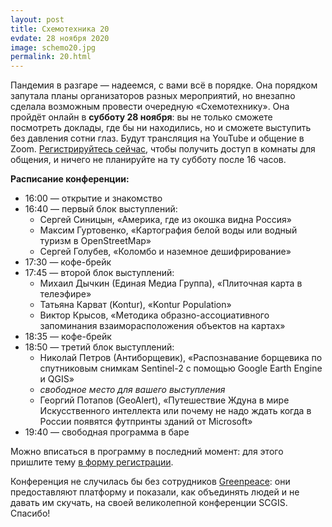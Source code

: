 ```yaml
---
layout: post
title: Схемотехника 20
evdate: 28 ноября 2020
image: schemo20.jpg
permalink: 20.html
---
```

Пандемия в разгаре — надеемся, с вами всё в порядке. Она порядком запутала планы
организаторов разных мероприятий, но внезапно сделала возможным провести очередную
«Схемотехнику». Она пройдёт онлайн в **субботу 28 ноября**: вы не только сможете посмотреть
доклады, где бы ни находились, но и сможете выступить без давления сотни глаз.
Будут трансляция на YouTube и общение в Zoom.
[Регистрируйтесь сейчас](https://docs.google.com/forms/d/e/1FAIpQLScUjguI4WmYQzRQyVQjZdB7RQZcs6UrtpiF5B5ZM3iZI5mZ6A/viewform?usp=sf_link),
чтобы получить доступ в комнаты для общения, и ничего не планируйте на ту субботу после 16 часов.

**Расписание конференции:**

* 16:00 — открытие и знакомство
* 16:40 — первый блок выступлений:
  - Сергей Синицын, «Америка, где из окошка видна Россия»
  - Максим Гуртовенко, «Картография белой воды или водный туризм в OpenStreetMap»
  - Сергей Голубев, «Коломбо и наземное дешифрирование»
* 17:30 — кофе-брейк
* 17:45 — второй блок выступлений:
  - Михаил Дычкин (Единая Медиа Группа), «Плиточная карта в телеэфире»
  - Татьяна Карват (Kontur), «Kontur Population»
  - Виктор Крысов, «Методика образно-ассоциативного запоминания взаиморасположения объектов на картах»
* 18:35 — кофе-брейк
* 18:50 — третий блок выступлений:
  - Николай Петров (Антиборщевик), «Распознавание борщевика по спутниковым снимкам Sentinel-2 с помощью Google Earth Engine и QGIS»
  - _свободное место для вашего выступления_
  - Георгий Потапов (GeoAlert), «Путешествие Ждуна в мире Искусственного интеллекта или
    почему не надо ждать когда в России появятся футпринты зданий от Microsoft»
* 19:40 — свободная программа в баре

Можно вписаться в программу в последний момент: для этого пришлите тему
[в форму регистрации](https://docs.google.com/forms/d/e/1FAIpQLScUjguI4WmYQzRQyVQjZdB7RQZcs6UrtpiF5B5ZM3iZI5mZ6A/viewform?usp=sf_link).

Конференция не случилась бы без сотрудников [Greenpeace](https://greenpeace.ru/): они
предоставляют платформу и показали, как объединять людей и не давать им скучать,
на своей великолепной конференции SCGIS. Спасибо!
